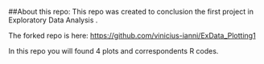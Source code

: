 ##About this repo:
This repo was created to conclusion the first project in Exploratory Data Analysis .

The forked repo is here: https://github.com/vinicius-ianni/ExData_Plotting1

In this repo you will found 4 plots and correspondents R codes.